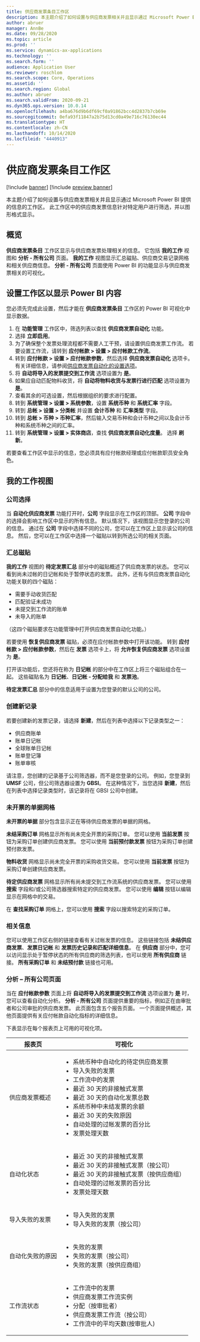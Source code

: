 ```yaml
---
title: 供应商发票条目工作区
description: 本主题介绍了如何设置与供应商发票相关并且显示通过 Microsoft Power BI 提供的信息的工作区。
author: abruer
manager: AnnBe
ms.date: 09/28/2020
ms.topic: article
ms.prod: ''
ms.service: dynamics-ax-applications
ms.technology: ''
ms.search.form: ''
audience: Application User
ms.reviewer: roschlom
ms.search.scope: Core, Operations
ms.assetid: ''
ms.search.region: Global
ms.author: abruer
ms.search.validFrom: 2020-09-21
ms.dyn365.ops.version: 10.0.14
ms.openlocfilehash: a4ba676d9b6df69cf0a91862bcc4d2837b7cb69e
ms.sourcegitcommit: 0efa93f11847a2b75d13cd0a49e716c76130ec44
ms.translationtype: HT
ms.contentlocale: zh-CN
ms.lasthandoff: 10/14/2020
ms.locfileid: "4440913"
---
```

# <a name="vendor-invoice-entry-workspace"></a>供应商发票条目工作区

[!include [banner](../includes/banner.md)]
[!include [preview banner](../includes/preview-banner.md)]

本主题介绍了如何设置与供应商发票相关并且显示通过 Microsoft Power BI 提供的信息的工作区。 此工作区中的供应商发票信息针对特定用户进行筛选，并以图形格式显示。

## <a name="overview"></a>概览

**供应商发票条目** 工作区显示与供应商发票处理相关的信息。 它包括 **我的工作** 视图和 **分析 - 所有公司** 页面。 **我的工作** 视图显示汇总磁贴、供应商交易记录网格和相关供应商信息。 **分析 - 所有公司** 页面使用 Power BI 的功能显示与供应商发票相关的可视化。

## <a name="set-up-the-workspace-to-show-power-bi-content"></a>设置工作区以显示 Power BI 内容

您必须先完成此设置，然后才能在 **供应商发票条目** 工作区的 Power BI 可视化中显示数据。

1. 在 **功能管理** 工作区中，筛选列表以查找 **供应商发票自动化** 功能。
3. 选择 **立即启用**。
4. 为了确保整个发票处理流程都不需要人工干预，请设置供应商发票工作流。 若要设置工作流，请转到 **应付帐款 \> 设置 \> 应付帐款工作流**。
5. 转到 **应付帐款 \> 设置 \> 应付帐款参数**，然后选择 **供应商发票自动化** 选项卡。有关详细信息，请参阅[供应商发票自动化的设置选项](vnd-invoice-set-up-options.md)。
6. 将 **自动将导入的发票提交到工作流** 选项设置为 **是**。
7. 如果应自动匹配物料收货，将 **自动将物料收货与发票行进行匹配** 选项设置为 **是**。
8. 查看其余的可选设置，然后根据组织的要求进行配置。
9. 转到 **系统管理 \> 设置 \> 系统参数**，设置 **系统币种** 和 **系统汇率** 字段。
10. 转到 **总帐 \> 设置 \> 分类帐** 并设置 **会计币种** 和 **汇率类型** 字段。
11. 转到 **总帐 \> 币种 \> 币种汇率**，然后输入交易币种和会计币种之间以及会计币种和系统币种之间的汇率。
12. 转到 **系统管理 \> 设置 \> 实体商店**，查找 **供应商发票自动化度量**。 选择 **刷新**。

若要查看工作区中显示的信息，您必须具有应付帐款经理或应付帐款职员安全角色。

## <a name="my-work-view"></a>我的工作视图

### <a name="company-selection"></a>公司选择

当 **自动化供应商发票** 功能打开时，**公司** 字段显示在工作区的顶部。 **公司** 字段中的选择会影响工作区中显示的所有信息。 默认情况下，该视图显示您登录的公司的信息。 通过在 **公司** 字段中选择不同的公司，您可以在工作区上显示该公司的信息。 然后，您可以在工作区中选择一个磁贴以转到所选公司的相关页面。

### <a name="summary-tiles"></a>汇总磁贴

**我的工作** 视图的 **待定发票汇总** 部分中的磁贴概述了供应商发票的状态。 您可以看到尚未过帐的日记帐和处于暂停状态的发票。 此外，还有与供应商发票自动化功能关联的四个磁贴：

- 需要手动收货匹配
- 匹配验证未成功
- 未提交到工作流的账单
- 未导入的账单

（这四个磁贴要求在功能管理中打开供应商发票自动化功能。）

若要使用 **恢复供应商发票** 磁贴，必须在应付帐款参数中打开该功能。 转到 **应付帐款 \> 应付帐款参数**，然后在 **发票** 选项卡上，将 **允许恢复供应商发票** 选项设置为 **是**。

打开该功能后，您还将在称为 **日记帐** 的部分中在工作区上将三个磁贴组合在一起。 这些磁贴名为 **日记帐**、**日记帐 - 分配给我** 和 **发票池**。 

**待定发票汇总** 部分中的信息适用于设置为您登录的默认公司的公司。

### <a name="creating-new-records"></a>创建新记录

若要创建新的发票记录，请选择 **新建**，然后在列表中选择以下记录类型之一：

- 供应商账单
- 账单日记帐
- 全球账单日记帐
- 账单登记簿
- 账单审核

请注意，您创建的记录基于公司筛选器，而不是您登录的公司。 例如，您登录到 **UMSF** 公司，但公司筛选器设置为 **GBSI**。 在这种情况下，当您选择 **新建**，然后在列表中选择记录类型时，该记录将在 GBSI 公司中创建。

### <a name="documents-not-invoiced-grids"></a>未开票的单据网格

**未开票的单据** 部分包含显示正在等待供应商发票的单据的网格。

**未结采购订单** 网格显示所有尚未完全开票的采购订单。 您可以使用 **当前发票** 按钮为采购订单创建供应商发票。 您可以使用 **当前预付款发票** 按钮为采购订单创建预付款发票。

**物料收货** 网格显示尚未完全开票的采购收货交易。 您可以使用 **当前发票** 按钮为采购订单创建供应商发票。

**待定供应商发票** 网格显示所有尚未提交到工作流系统的供应商发票。 您可以使用 **搜索** 字段和/或公司筛选器搜索特定的供应商发票。 您可以使用 **编辑** 按钮以编辑显示在网格中的交易。

在 **查找采购订单** 网格上，您可以使用 **搜索** 字段以搜索特定的采购订单。

### <a name="related-information"></a>相关信息

您可以使用工作区右侧的链接查看有关过帐发票的信息。 这些链接包括 **未结供应商发票**、**发票日记帐** 和 **发票历史记录和匹配详细信息**。 在 **供应商** 部分中，您可以访问显示处于暂停状态的所有供应商的筛选列表，也可以使用 **所有供应商** 链接。 **所有采购订单** 和 **未结预付款** 链接也可用。

### <a name="analytics--all-companies-page"></a>分析 – 所有公司页面

当在 **应付帐款参数** 页面上将 **自动将导入的发票提交到工作流** 选项设置为 **是** 时，您可以查看自动化分析。 **分析 - 所有公司** 页面提供重要的指标，例如正在由审批者和公司审批的供应商发票。 此页面包含五个报告页面。 一个页面提供概述，其他页面提供有关应付帐款自动化指标的详细信息。

下表显示在每个报表页上可用的可视化项。

| 报表页                    | 可视化 |
|--------------------------------|----------------|
| 供应商发票概述        | <ul><li>系统币种中自动化的待定供应商发票</li><li>导入失败的发票</li><li>工作流中的发票</li><li>最近 30 天的非接触式发票</li><li>最近 30 天的自动化发票总数</li><li>系统币种中未结发票的余额</li><li>最近 30 天的失败原因</li><li>自动处理的过帐发票的百分比</li><li>发票处理天数</ul></li> |
| 自动化状态              | <ul><li>最近 30 天的非接触式发票</li><li>最近 30 天的非接触式发票（按公司）</li><li>最近 30 天的非接触式发票（按供应商组）</li><li>自动处理的过帐发票的百分比</li><li>发票处理天数</li></ul> |
| 导入失败的发票 | <ul><li>导入失败的发票</li><li>导入失败的发票（按公司）</li></ul> |
| 自动化失败的原因 | <ul><li>失败的发票</li><li>失败的发票（按公司）</li><li>失败的发票（按供应商组）</li></ul> |
| 工作流状态                | <ul><li>工作流中的发票</li><li>供应商发票工作流实例</li><li>分配（按审批者）</li><li>供应商发票工作流（按公司）</li><li>工作流中的平均天数(按审批人)</li></ul> |

